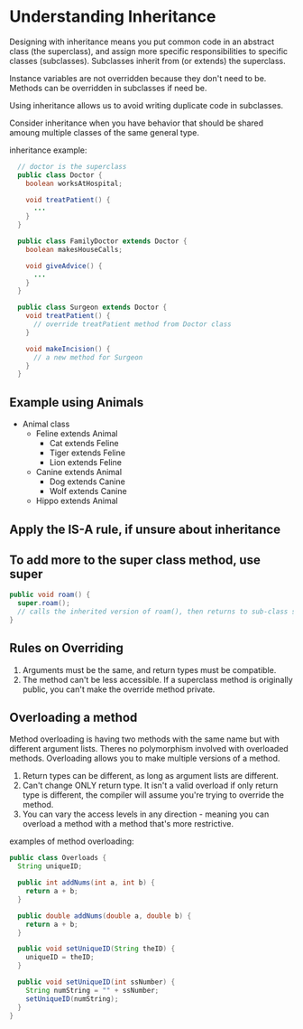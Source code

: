 # Understanding Inheritance
Designing with inheritance means you put common code in an abstract class (the superclass), and assign more specific responsibilities to specific classes (subclasses). Subclasses inherit from (or extends) the superclass.

Instance variables are not overridden because they don't need to be. Methods can be overridden in subclasses if need be.

Using inheritance allows us to avoid writing duplicate code in subclasses.

Consider inheritance when you have behavior that should be shared amoung multiple classes of the same general type.

inheritance example:
```java
  // doctor is the superclass
  public class Doctor {
    boolean worksAtHospital;

    void treatPatient() {
      ...
    }
  }
```
```java
  public class FamilyDoctor extends Doctor {
    boolean makesHouseCalls;

    void giveAdvice() {
      ...
    }
  }
```
```java
  public class Surgeon extends Doctor {
    void treatPatient() {
      // override treatPatient method from Doctor class
    }

    void makeIncision() {
      // a new method for Surgeon
    }
  }
```

## Example using Animals
* Animal class
  * Feline extends Animal
    * Cat extends Feline
    * Tiger extends Feline
    * Lion extends Feline
  * Canine extends Animal
    * Dog extends Canine
    * Wolf extends Canine
  * Hippo extends Animal

## Apply the IS-A rule, if unsure about inheritance

## To add more to the super class method, use super
```java
public void roam() {
  super.roam();
  // calls the inherited version of roam(), then returns to sub-class specific code
}
```

## Rules on Overriding
1. Arguments must be the same, and return types must be compatible.
2. The method can't be less accessible. If a superclass method is originally public, you can't make the override method private.

## Overloading a method
Method overloading is having two methods with the same name but with different argument lists. Theres no polymorphism involved with overloaded methods. Overloading allows you to make multiple versions of a method.

1. Return types can be different, as long as argument lists are different.
2. Can't change ONLY return type. It isn't a valid overload if only return type is different, the compiler will assume you're trying to override the method.
3. You can vary the access levels in any direction - meaning you can overload a method with a method that's more restrictive.

examples of method overloading:
```java
public class Overloads {
  String uniqueID;

  public int addNums(int a, int b) {
    return a + b;
  }

  public double addNums(double a, double b) {
    return a + b;
  }

  public void setUniqueID(String theID) {
    uniqueID = theID;
  }

  public void setUniqueID(int ssNumber) {
    String numString = "" + ssNumber;
    setUniqueID(numString);
  }
}
```
